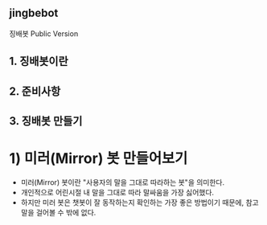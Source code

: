 ## jingbebot
징배봇 Public Version

## 1. 징배봇이란


## 2. 준비사항


## 3. 징배봇 만들기

# 1) 미러(Mirror) 봇 만들어보기
- 미러(Mirror) 봇이란 "사용자의 말을 그대로 따라하는 봇"을 의미한다.
- 개인적으로 어린시절 내 말을 그대로 따라 말싸움을 가장 싫어했다.
- 하지만 미러 봇은 챗봇이 잘 동작하는지 확인하는 가장 좋은 방법이기 때문에, 참고 말을 걸어볼 수 밖에 없다. 
